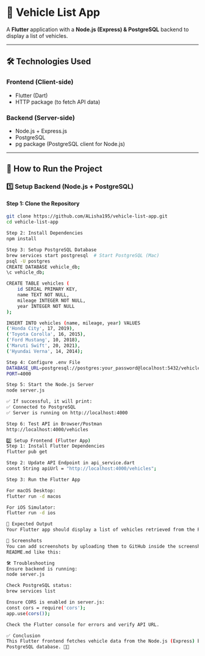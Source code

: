 # 🚗 Vehicle List App  

A **Flutter** application with a **Node.js (Express) & PostgreSQL** backend to display a list of vehicles.

---

## 🛠 Technologies Used  

### **Frontend (Client-side)**
- Flutter (Dart)  
- HTTP package (to fetch API data)  

### **Backend (Server-side)**
- Node.js + Express.js  
- PostgreSQL  
- pg package (PostgreSQL client for Node.js)  

---

## 📌 How to Run the Project  

### **1️⃣ Setup Backend (Node.js + PostgreSQL)**  

#### Step 1: Clone the Repository  
```bash
git clone https://github.com/ALisha195/vehicle-list-app.git
cd vehicle-list-app

Step 2: Install Dependencies
npm install

Step 3: Setup PostgreSQL Database
brew services start postgresql  # Start PostgreSQL (Mac)
psql -U postgres
CREATE DATABASE vehicle_db;
\c vehicle_db;

CREATE TABLE vehicles (
    id SERIAL PRIMARY KEY,
    name TEXT NOT NULL,
    mileage INTEGER NOT NULL,
    year INTEGER NOT NULL
);

INSERT INTO vehicles (name, mileage, year) VALUES
('Honda City', 17, 2019),
('Toyota Corolla', 16, 2015),
('Ford Mustang', 10, 2018),
('Maruti Swift', 20, 2021),
('Hyundai Verna', 14, 2014);

Step 4: Configure .env File
DATABASE_URL=postgresql://postgres:your_password@localhost:5432/vehicle_db
PORT=4000

Step 5: Start the Node.js Server
node server.js

✅ If successful, it will print:
✅ Connected to PostgreSQL  
✅ Server is running on http://localhost:4000  

Step 6: Test API in Browser/Postman
http://localhost:4000/vehicles

2️⃣ Setup Frontend (Flutter App)
Step 1: Install Flutter Dependencies
flutter pub get

Step 2: Update API Endpoint in api_service.dart
const String apiUrl = "http://localhost:4000/vehicles";

Step 3: Run the Flutter App

For macOS Desktop:
flutter run -d macos

For iOS Simulator:
flutter run -d ios

🎯 Expected Output
Your Flutter app should display a list of vehicles retrieved from the PostgreSQL database via the Node.js API.

📸 Screenshots
You can add screenshots by uploading them to GitHub inside the screenshots folder and referencing them in 
README.md like this:

🛠 Troubleshooting
Ensure backend is running:
node server.js

Check PostgreSQL status:
brew services list

Ensure CORS is enabled in server.js:
const cors = require('cors');
app.use(cors());

Check the Flutter console for errors and verify API URL.

✅ Conclusion
This Flutter frontend fetches vehicle data from the Node.js (Express) backend, which retrieves it from a 
PostgreSQL database. 🎯🚀
